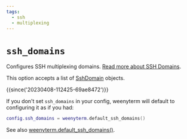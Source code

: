 ```yaml
---
tags:
  - ssh
  - multiplexing
---
```

# `ssh_domains`

Configures SSH multiplexing domains.  [Read more about SSH Domains](
../../../multiplexing.md#ssh-domains).

This option accepts a list of [SshDomain](../SshDomain.md) objects.

{{since('20230408-112425-69ae8472')}}

If you don't set `ssh_domains` in your config, weenyterm will default
to configuring it as if you had:

```lua
config.ssh_domains = weenyterm.default_ssh_domains()
```

See also [weenyterm.default_ssh_domains()](../weenyterm/default_ssh_domains.md).

